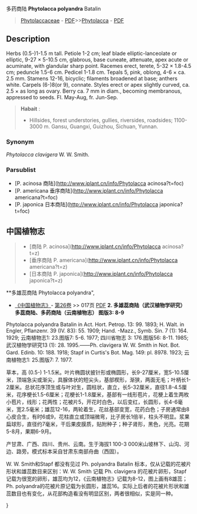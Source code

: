 多药商陆 **Phytolacca polyandra** Batalin

> [Phytolaccaceae](http://www.iplant.cn/info/Phytolaccaceae?t=foc) - [PDF](http://www.iplant.cn/foc/pdf/Phytolaccaceae.pdf)>>[Phytolacca](http://www.iplant.cn/info/Phytolacca?t=foc) - [PDF](http://www.iplant.cn/foc/pdf/Phytolacca.pdf)

## Description

Herbs (0.5-)1-1.5 m tall. Petiole 1-2 cm; leaf blade elliptic-lanceolate or elliptic, 9-27 × 5-10.5 cm, glabrous, base cuneate, attenuate, apex acute or acuminate, with glandular sharp point. Racemes erect, terete, 5-32 × 1.8-4.5 cm; peduncle 1.5-6 cm. Pedicel 1-1.8 cm. Tepals 5, pink, oblong, 4-6 × ca. 2.5 mm. Stamens 12-16, bicyclic; filaments broadened at base; anthers white. Carpels (6-)8(or 9), connate. Styles erect or apex slightly curved, ca. 2.5 × as long as ovary. Berry ca. 7 mm in diam., becoming membranous, appressed to seeds. Fl. May-Aug, fr. Jun-Sep.


> **Habait** : 
>* Hillsides, forest understories, gullies, riversides, roadsides; 1100-3000 m. Gansu, Guangxi, Guizhou, Sichuan, Yunnan.

### Synonym
*Phytolacca* *clavigera* W. W. Smith.



### Parsublist

* [P.  acinosa  商陆](http://www.iplant.cn/info/Phytolacca acinosa?t=foc)
* [P.  americana  垂序商陆](http://www.iplant.cn/info/Phytolacca americana?t=foc)
* [P.  japonica  日本商陆](http://www.iplant.cn/info/Phytolacca japonica?t=foc)

## 中国植物志

> * [商陆  P.  acinosa](http://www.iplant.cn/info/Phytolacca acinosa?t=z)
> * [垂序商陆  P.  americana](http://www.iplant.cn/info/Phytolacca americana?t=z)
> * [日本商陆  P.  japonica](http://www.iplant.cn/info/Phytolacca japonica?t=z)


**多雄蕊商陆 Phytolacca polyandra",


* [《中国植物志》](http://www.iplant.cn/frps)- [第26卷](http://www.iplant.cn/frps/vol/26) >> 017页 [PDF](http://www.iplant.cn/frps/pdf/26/017.pdf)
**2. 多雄蕊商陆（武汉植物学研究） 多蕊商陆、多药商陆（云南植物志） 图版3: 8-9**

Phytolacca polyandra Batalin in Act. Hort. Petrop. 13: 99. 1893; H. Walt. in Engler, Pflanzenr. 39 (IV. 83): 55. 1909; Hand. -Mazz., Symb. Sin. 7 (1): 164. 1929; 云南植物志1: 23.图版7: 5-6. 1977; 四川省物志 3: 176.图版56: 8-11. 1985; 武汉植物学研究13 (1): 28. 1995.——Ph. clavigera W. W. Smith in Not. Bot. Gard. Edinb. 10: 188. 1918; Stapf in Curtis's Bot. Mag. 149: pl. 8978. 1923; 云南植物志1: 25.图版7: 7. 1977.

草本，高 (0.5-) 1-1.5米。叶片椭圆状披针形或椭圆形，长9-27厘米，宽5-10.5厘米，顶端急尖或渐尖，具腺体状的短尖头，基部楔形，渐狭，两面无毛；叶柄长1-2厘米。总状花序顶生或与叶对生，圆柱状，直立，长5-32厘米，直径1.8-4.5厘米，花序梗长1.5-6厘米；花梗长1-1.8厘米，基部有一线形苞片，花梗上着生两枚小苞片，线形；花两性；花被片5，开花时白色，以后变红，长圆形，长4-6毫米，宽2.5毫米；雄蕊12-16，两轮着生，花丝基部变宽，花药白色；子房通常由8心皮合生，有时6或9，花柱直立或顶端微弯，比子房长1倍半，柱头不明显。浆果扁球形，直径约7毫米，干后果皮膜质，贴附种子；种子肾形，黑色，光亮。花期5-8月，果期6-9月。

产甘肃、广西、四川、贵州、云南。生于海拔1 100-3 000米山坡林下、山沟、河边、路旁。模式标本采自甘肃东南部舟曲（西固）。

W. W. Smith和Stapf 都没有见过 Ph. polyandra Batalin 标本，仅从记载的花被片形状和雄蕊数目来区别：W. W. Smith 记载 Ph. clavigera 的花被片卵形，Stapf 记载为很宽的卵形，雄蕊均为12，《云南植物志》记载为8-12，图上画有8雄蕊；Ph. polyandra的花被片原记载为长圆形，雄蕊16。实际上后者的花被片形状和雄蕊数目也有变化，从花部构造看没有明显区别，两者很相似，实是同一种。



}